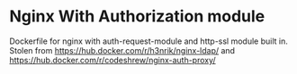# Nginx With Authorization module
Dockerfile for nginx with auth-request-module and http-ssl module built in. Stolen from https://hub.docker.com/r/h3nrik/nginx-ldap/ and https://hub.docker.com/r/codeshrew/nginx-auth-proxy/
